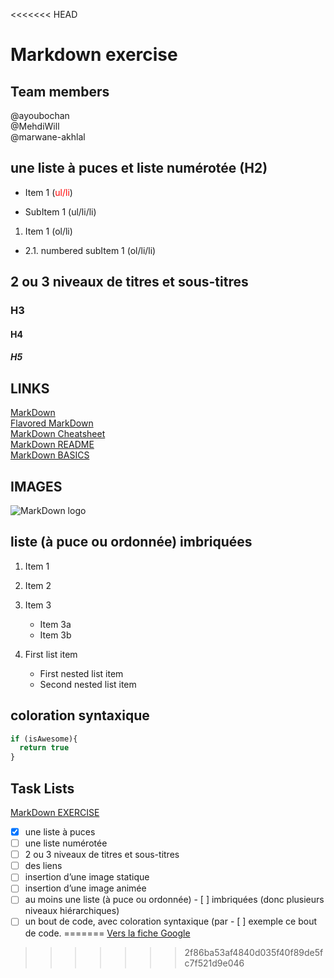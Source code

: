 <<<<<<< HEAD
# Markdown exercise
## Team members
@ayoubochan  
@MehdiWill  
@marwane-akhlal  


## une liste à puces et liste numérotée (H2)
* Item 1 (<span style=" color: red ">ul/li</span>)
- SubItem 1 (ul/li/li)
1. Item 1 (ol/li)
- 2.1. numbered subItem 1 (ol/li/li)

## 2 ou 3 niveaux de titres et sous-titres
### H3
#### H4
##### H5

## LINKS
[MarkDown](https://guides.github.com/features/mastering-markdown/)  
[Flavored MarkDown](https://github.github.com/gfm/#what-is-github-flavored-markdown-)  
[MarkDown Cheatsheet](https://github.com/adam-p/markdown-here/wiki/Markdown-Cheatsheet)  
[MarkDown README](https://medium.com/becode/comment-faire-un-readme-sur-github-cc11f3df606a)  
[MarkDown BASICS](https://help.github.com/en/articles/basic-writing-and-formatting-syntax)  



## IMAGES
![MarkDown logo](https://upload.wikimedia.org/wikipedia/commons/thumb/4/48/Markdown-mark.svg/1280px-Markdown-mark.svg.png)  

## liste (à puce ou ordonnée) imbriquées
1. Item 1
2. Item 2
3. Item 3
	* Item 3a
	* Item 3b

1. First list item
    - First nested list item
    - Second nested list item

## coloration syntaxique

```javascript
if (isAwesome){
  return true
}
```

## Task Lists

[MarkDown EXERCISE](https://github.com/becodeorg/BXL-Lovelace-4.14/blob/master/parcours/01-La-prairie/exercice-markdown.md)  


- [X] une liste à puces
- [ ] une liste numérotée
- [ ] 2 ou 3 niveaux de titres et sous-titres
- [ ] des liens
- [ ] insertion d’une image statique
- [ ] insertion d’une image animée
- [ ] au moins une liste (à puce ou ordonnée) - [ ] imbriquées (donc plusieurs niveaux hiérarchiques)
- [ ] un bout de code, avec coloration syntaxique (par - [ ] exemple ce bout de code.
=======
[Vers la fiche Google](google.md)
>>>>>>> 2f86ba53af4840d035f40f89de5fc7f521d9e046
